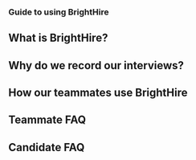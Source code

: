 ### Guide to using BrightHire

## What is BrightHire?

## Why do we record our interviews?

## How our teammates use BrightHire

## Teammate FAQ

## Candidate FAQ
